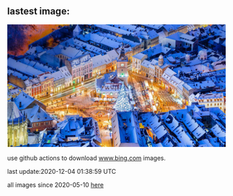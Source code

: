 ## lastest image:
![](images/BrasovXmas.jpg)

use github actions to download www.bing.com images.

last update:2020-12-04 01:38:59 UTC

all images since 2020-05-10 [here](https://github.com/counter2015/bing-daily-images/tree/master/images) 
